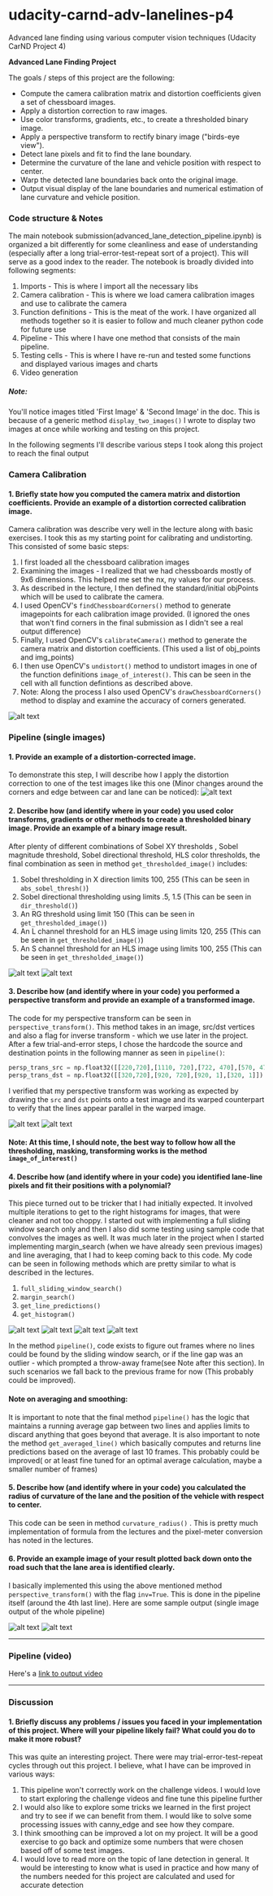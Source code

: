 # udacity-carnd-adv-lanelines-p4
Advanced lane finding using various computer vision techniques (Udacity CarND Project 4)

**Advanced Lane Finding Project**

The goals / steps of this project are the following:

* Compute the camera calibration matrix and distortion coefficients given a set of chessboard images.
* Apply a distortion correction to raw images.
* Use color transforms, gradients, etc., to create a thresholded binary image.
* Apply a perspective transform to rectify binary image ("birds-eye view").
* Detect lane pixels and fit to find the lane boundary.
* Determine the curvature of the lane and vehicle position with respect to center.
* Warp the detected lane boundaries back onto the original image.
* Output visual display of the lane boundaries and numerical estimation of lane curvature and vehicle position.

[//]: # (Image References)

[image1]: ./sample_images/threshold1.png "Threshold 1"
[image2]: ./sample_images/threshold2.png "Threshold 2"
[image3]: ./sample_images/straight1.png "Straight Line 1"
[image4]: ./sample_images/original1.png "Test 1"
[image5]: ./sample_images/original2.png "Test 2"
[image6]: ./sample_images/original3.png "Test 3"
[image7]: ./sample_images/original4.png "Test 4"
[image8]: ./sample_images/hist3.png "Histogram 3"
[image9]: ./sample_images/hist4.png "Histogram 4"
[image10]: ./sample_images/final1.png "Final 1"
[image11]: ./sample_images/final2.png "Final 2"
[image12]: ./sample_images/chess1.png "Chess 1"
[image13]: ./sample_images/chess2.png "Chess 2"
[image14]: ./sample_images/birdseye3.png "Birdseye 3"
[image15]: ./sample_images/birdseye4.png "Birdseye 4"
[image16]: ./sample_images/straight2.png "Straight 2"
[image17]: ./sample_images/straight_thresh2.png "Straight Threshold 2"
[image18]: ./sample_images/undistort1.png "Undistort 1"
[image19]: ./sample_images/full_search.png "Full Search"
[image20]: ./sample_images/margin_search.png "Margin Search"
[video1]: ./lane_lines.mp4 "Video"

### Code structure & Notes
The main notebook submission(advanced_lane_detection_pipeline.ipynb) is organized a bit differently for some cleanliness and ease of understanding (especially after a long trial-error-test-repeat sort of a project). This will serve as a good index to the reader. The notebook is broadly divided into following segments:
1. Imports - This is where I import all the necessary libs
2. Camera calibration - This is where we load camera calibration images and use to calibrate the camera
3. Function definitions - This is the meat of the work. I have organized all methods together so it is easier to follow and much cleaner python code for future use
4. Pipeline - This where I have one method that consists of the main pipeline.
5. Testing cells - This is where I have re-run and tested some functions and displayed various images and charts
6. Video generation
##### Note:
You'll notice images titled 'First Image' & 'Second Image' in the doc. This is because of a generic method `display_two_images()` I wrote to display two images at once while working and testing on this project.

In the following segments I'll describe various steps I took along this project to reach the final output

### Camera Calibration
#### 1. Briefly state how you computed the camera matrix and distortion coefficients. Provide an example of a distortion corrected calibration image.
Camera calibration was describe very well in the lecture along with basic exercises. I took this as my starting point for calibrating and undistorting. This consisted of some basic steps:
1. I first loaded all the chessboard calibration images
2. Examining the images - I realized that we had chessboards mostly of 9x6 dimensions. This helped me set the nx, ny values for our process.
3. As described in the lecture, I then defined the standard/initial objPoints which will be used to calibrate the camera.
4. I used OpenCV's `findChessboardCorners()` method to generate imagepoints for each calibration image provided. (I ignored the ones that won't find corners in the final submission as I didn't see a real output difference)
5. Finally, I used OpenCV's `calibrateCamera()` method to generate the camera matrix and distortion coefficients. (This used a list of obj_points and img_points)
6. I then use OpenCV's `undistort()` method to undistort images in one of the function definitions `image_of_interest()`. This can be seen in the cell with all function defintions as described above.
7. Note: Along the process I also used OpenCV's `drawChessboardCorners()` method to display and examine the accuracy of corners generated.

![alt text][image12]


### Pipeline (single images)

#### 1. Provide an example of a distortion-corrected image.

To demonstrate this step, I will describe how I apply the distortion correction to one of the test images like this one (Minor changes around the corners and edge between car and lane can be noticed):
![alt text][image18]

#### 2. Describe how (and identify where in your code) you used color transforms, gradients or other methods to create a thresholded binary image.  Provide an example of a binary image result.
After plenty of different combinations of Sobel XY thresholds , Sobel magnitude threshold, Sobel directional threshold, HLS color thresholds, the final combination as seen in method `get_thresholded_image()` includes:
1. Sobel thresholding in X direction limits 100, 255 (This can be seen in `abs_sobel_thresh()`)
2. Sobel directional thresholding using limits .5, 1.5 (This can be seen in `dir_threshold()`)
3. An RG threshold using limit 150 (This can be seen in `get_thresholded_image()`)
4. An L channel threshold for an HLS image using limits 120, 255 (This can be seen in `get_thresholded_image()`)
5. An S channel threshold for an HLS image using limits 100, 255 (This can be seen in `get_thresholded_image()`)

![alt text][image1] ![alt text][image2]

#### 3. Describe how (and identify where in your code) you performed a perspective transform and provide an example of a transformed image.

The code for my perspective transform can be seen in `perspective_transform()`. This method takes in an image, src/dst vertices and also a flag for inverse transform - which we use later in the project. After a few trial-and-error steps, I chose the hardcode the source and destination points in the following manner as seen in `pipeline()`:

```python
persp_trans_src = np.float32([[220,720],[1110, 720],[722, 470],[570, 470]])
persp_trans_dst = np.float32([[320,720],[920, 720],[920, 1],[320, 1]])
```

I verified that my perspective transform was working as expected by drawing the `src` and `dst` points onto a test image and its warped counterpart to verify that the lines appear parallel in the warped image.

![alt text][image14] ![alt text][image15]

#### Note: At this time, I should note, the best way to follow how all the thresholding, masking, transforming works is the method `image_of_interest()`

#### 4. Describe how (and identify where in your code) you identified lane-line pixels and fit their positions with a polynomial?
This piece turned out to be tricker that I had initially expected. It involved multiple iterations to get to the right histograms for images, that were cleaner and not too choppy. I started out with implementing a full sliding window search only and then I also did some testing using sample code that convolves the images as well. It was much later in the project when I started implementing margin_search (when we have already seen previous images) and line averaging, that I had to keep coming back to this code. My code can be seen in following methods which are pretty similar to what is described in the lectures.
1. `full_sliding_window_search()`
2. `margin_search()`
3. `get_line_predictions()`
4. `get_histogram()`

![alt text][image8] ![alt text][image9]
![alt text][image19] ![alt text][image20]

In the method `pipeline()`, code exists to figure out frames where no lines could be found by the sliding window search, or if the line gap was an outlier - which prompted a throw-away frame(see Note after this section). In such scenarios we fall back to the previous frame for now (This probably could be improved).

#### Note on averaging and smoothing:
It is important to note that the final method `pipeline()` has the logic that maintains a running average gap between two lines and applies limits to discard anything that goes beyond that average.
It is also important to note the method `get_averaged_line()` which basically computes and returns line predictions based on the average of last 10 frames. This probably could be improved( or at least fine tuned for an optimal average calculation, maybe a smaller number of frames)


#### 5. Describe how (and identify where in your code) you calculated the radius of curvature of the lane and the position of the vehicle with respect to center.

This code can be seen in method `curvature_radius()` . This is pretty much implementation of formula from the lectures and the pixel-meter conversion has noted in the lectures.

#### 6. Provide an example image of your result plotted back down onto the road such that the lane area is identified clearly.

I basically implemented this using the above mentioned method `perspective_transform()` with the flag `inv=True`. This is done in the pipeline itself (around the 4th last line). Here are some sample output (single image output of the whole pipeline)

![alt text][image11] ![alt text][image3]

---

### Pipeline (video)

Here's a [link to output video](./lane_lines.mp4)

---

### Discussion

#### 1. Briefly discuss any problems / issues you faced in your implementation of this project.  Where will your pipeline likely fail?  What could you do to make it more robust?
This was quite an interesting project. There were may trial-error-test-repeat cycles through out this project. I believe, what I have can be improved in various ways:
1. This pipeline won't correctly work on the challenge videos. I would love to start exploring the challenge videos and fine tune this pipeline further
2. I would also like to explore some tricks we learned in the first project and try to see if we can benefit from them. I would like to solve some processing issues with canny_edge and see how they compare.
3. I think smoothing can be improved a lot on my project. It will be a good exercise to go back and optimize some numbers that were chosen based off of some test images.
4. I would love to read more on the topic of lane detection in general. It would be interesting to know what is used in practice and how many of the numbers needed for this project are calculated and used for accurate detection
